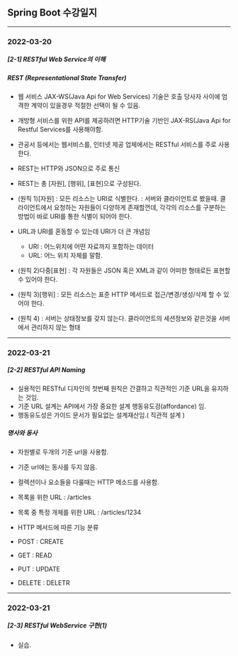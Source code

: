 ## Spring Boot 수강일지
***
### 2022-03-20
##### [2-1] RESTful Web Service의 이해
##### REST (Representational State Transfer)
- 웹 서비스 JAX-WS(Java Api for Web Services) 기술은 호출 당사자 사이에 엄격한 계약이 있을경우 적절한 선택이 될 수 있음.
- 개방형 서비스를 위한 API를 제공하려면 HTTP기술 기반인 JAX-RS(Java Api for Restful Services를 사용해야함.
- 관공서 등에서는 웹서비스를,  인터넷 제공 업체에서는 RESTful 서비스를 주로 사용한다.
- REST는 HTTP와 JSON으로 주로 통신

- REST는 총 [자원], [행위], [표현]으로 구성된다.
- (원칙 1)[자원] : 모든 리소스는 URI로 식별한다. : 서버와 클라이언트로 봤을때. 클라이언트에서 요청하는 자원들이 다양하게 존재할껀데, 각각의 리소스를 구분하는 방법이 바로 URI를 통한 식별이 되어야 한다.
- URL과 URI를 혼동할 수 있는데 URI가 더 큰 개념임
    - URI : 어느위치에 어떤 자료까지 포함하는 데이터
    - URL: 어느 위치 자체를 말함.


- (원칙 2)다중[표현] : 각 자원들은 JSON 혹은 XML과 같이 어떠한 형태로든 표현할 수 있어야 한다.
- (원칙 3)[행위] : 모든 리소스는 표준 HTTP 메서드로 접근/변경/생성/삭제 할 수 있어야 한다.
- (원칙 4) : 서버는 상태정보를 갖지 않는다. 클라이언트의 세션정보와 같은것을 서버에서 관리하지 않는 형태
***

### 2022-03-21
##### [2-2] RESTful API Naming
- 실용적인 RESTful 디자인의 첫번째 원칙은 간결하고 직관적인 기준 URL을 유지하는 것임.
- 기준 URL 설계는 API에서 가장 중요한 설계 행동유도겅(affordance) 임.
- 행동유도성은 가이드 문서가 필요없는 설계재산임.( 직관적 설계 )

##### 명사와 동사
- 자원별로 두개의 기준 url을 사용함. 
- 기준 url에는 동사를 두지 않음.
- 컬렉션이나 요소들을 다룰때는 HTTP 메소드를 사용함.
- 목록을 위한 URL : /articles
- 목록 중 특정 개체를 위한 URL : /articles/1234

- HTTP 메서드에 따른 기능 분류
- POST : CREATE
- GET : READ
- PUT : UPDATE
- DELETE : DELETR
***
### 2022-03-21
##### [2-3] RESTful WebService 구현(1)
- 실습.